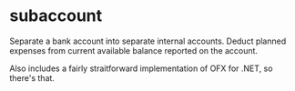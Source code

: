 # subaccount
Separate a bank account into separate internal accounts.  Deduct planned expenses from current available balance reported on the account.

Also includes a fairly straitforward implementation of OFX for .NET, so there's that.
